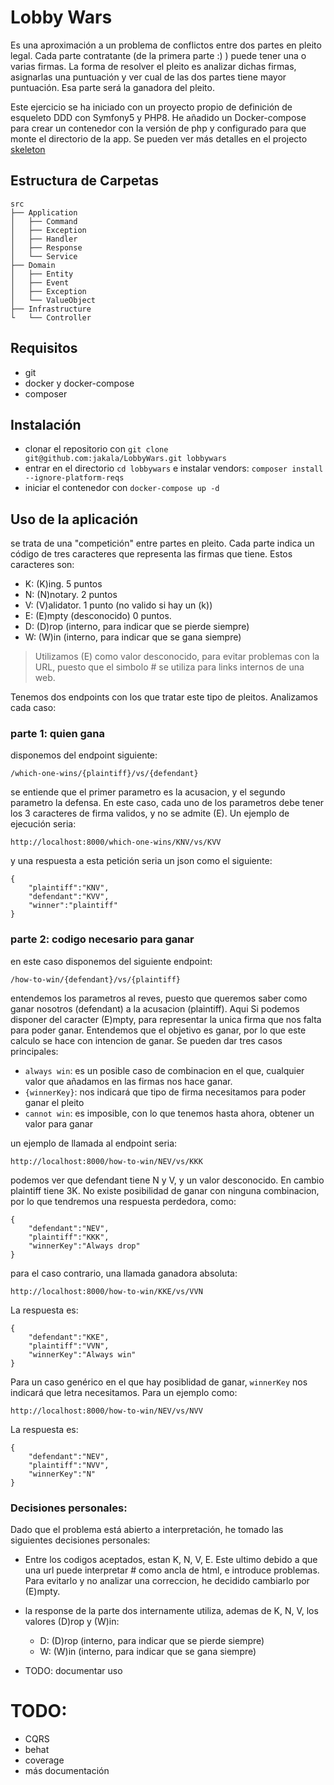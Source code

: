 # Lobby Wars
Es una aproximación a un problema de conflictos entre dos partes en pleito legal. Cada parte 
contratante (de la primera parte :) ) puede tener una o varias firmas. La forma de resolver el pleito
es analizar dichas firmas, asignarlas una puntuación y ver cual de las dos partes tiene mayor puntuación. Esa
parte será la ganadora del pleito.

Este ejercicio se ha iniciado con un proyecto propio de definición de esqueleto DDD con Symfony5 y PHP8. 
He añadido un Docker-compose para crear un contenedor con la versión de php y configurado para que monte el directorio 
de la app. Se pueden ver más detalles en el projecto [skeleton](https://github.com/jakala/skeleton) 

## Estructura de Carpetas
```
src
├── Application
│   ├── Command
│   ├── Exception
│   ├── Handler
│   ├── Response
│   └── Service
├── Domain
│   ├── Entity
│   ├── Event
│   ├── Exception
│   └── ValueObject
├── Infrastructure
└   └── Controller
```
## Requisitos
- git
- docker y docker-compose
- composer
## Instalación
- clonar el repositorio con `git clone git@github.com:jakala/LobbyWars.git lobbywars`
- entrar en el directorio `cd lobbywars` e instalar vendors: `composer install --ignore-platform-reqs`
- iniciar el contenedor con `docker-compose up -d`
## Uso de la aplicación
se trata de una "competición" entre partes en pleito. Cada parte indica un código de tres caracteres que representa las firmas
que tiene. Estos caracteres son:

- K: (K)ing. 5 puntos
- N: (N)notary. 2 puntos
- V: (V)alidator. 1 punto (no valido si hay un (k))
- E: (E)mpty (desconocido) 0 puntos.
- D: (D)rop (interno, para indicar que se pierde siempre)
- W: (W)in (interno, para indicar que se gana siempre)

> Utilizamos (E) como valor desconocido, para evitar problemas con la URL, puesto que el simbolo # se utiliza
> para links internos de una web.

Tenemos dos endpoints con los que tratar este tipo de pleitos. Analizamos cada caso:
### parte 1: quien gana 
disponemos del endpoint siguiente:
```
/which-one-wins/{plaintiff}/vs/{defendant}
```
se entiende que el primer parametro es la acusacion, y el segundo parametro la defensa. En este caso, cada uno
de los parametros debe tener los 3 caracteres de firma validos, y no se admite (E). Un ejemplo de ejecución seria:

```
http://localhost:8000/which-one-wins/KNV/vs/KVV
```
y una respuesta a esta petición seria un json como el siguiente:

```
{
    "plaintiff":"KNV",
    "defendant":"KVV",
    "winner":"plaintiff"
}
```

### parte 2: codigo necesario para ganar
en este caso disponemos del siguiente endpoint:
```
/how-to-win/{defendant}/vs/{plaintiff}
```
entendemos los parametros al reves, puesto que queremos saber como ganar nosotros (defendant) a la acusacion (plaintiff).
Aqui Si podemos disponer del caracter (E)mpty, para representar la unica firma que nos falta para poder ganar. Entendemos que
el objetivo es ganar, por lo que este calculo se hace con intencion de ganar. Se pueden dar
tres casos principales:
- `always win`: es un posible caso de combinacion en el que, cualquier valor que añadamos en las firmas nos hace ganar.
- `{winnerKey}`: nos indicará que tipo de firma necesitamos para poder ganar el pleito
- `cannot win`: es imposible, con lo que tenemos hasta ahora, obtener un valor para ganar 

un ejemplo de llamada al endpoint seria:
```
http://localhost:8000/how-to-win/NEV/vs/KKK
```
podemos ver que defendant tiene N y V, y un valor desconocido. En cambio plaintiff tiene 3K. No existe posibilidad
de ganar con ninguna combinacion, por lo que tendremos una respuesta perdedora, como:
```
{
    "defendant":"NEV",
    "plaintiff":"KKK",
    "winnerKey":"Always drop"
}
```

para el caso contrario, una llamada ganadora absoluta: 
```
http://localhost:8000/how-to-win/KKE/vs/VVN
```
La respuesta es:
```
{
    "defendant":"KKE",
    "plaintiff":"VVN",
    "winnerKey":"Always win"
}
```

Para un caso genérico en el que hay posiblidad de ganar, `winnerKey` nos indicará que letra necesitamos. Para un
ejemplo como:
```
http://localhost:8000/how-to-win/NEV/vs/NVV
```
La respuesta es:
```
{
    "defendant":"NEV",
    "plaintiff":"NVV",
    "winnerKey":"N"
}
```

### Decisiones personales:
Dado que el problema está abierto a interpretación, he tomado las siguientes decisiones personales:

- Entre los codigos aceptados, estan K, N, V, E. Este ultimo debido a que una url puede interpretar # como ancla de html, 
e introduce problemas. Para evitarlo y no analizar una correccion, he decidido cambiarlo por (E)mpty.

- la response de la parte dos internamente utiliza, ademas de K, N, V, los valores (D)rop y (W)in:
  - D: (D)rop (interno, para indicar que se pierde siempre)
  - W: (W)in (interno, para indicar que se gana siempre)


- TODO: documentar uso
# TODO:
- CQRS
- behat
- coverage
- más documentación
